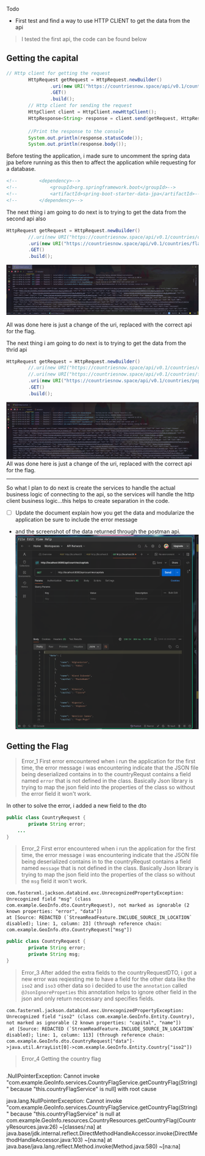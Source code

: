 Todo
- First test and find a way to use HTTP CLIENT to get the data from the api
> I tested the first api, the code can be found below

## Getting the capital
```java
// Http client for getting the request
		HttpRequest getRequest = HttpRequest.newBuilder()
				.uri(new URI("https://countriesnow.space/api/v0.1/countries/capital"))
				.GET()
				.build();
		// Http client for sending the request
		HttpClient client = HttpClient.newHttpClient();
		HttpResponse<String> response = client.send(getRequest, HttpResponse.BodyHandlers.ofString());

		//Print the response to the console
		System.out.println(response.statusCode());
		System.out.println(response.body());
```
Before testing the application, i made sure to uncomment the spring data jpa before running as this then to affect the application 
while requesting for a database.
```xml
<!--		<dependency>-->
<!--			<groupId>org.springframework.boot</groupId>-->
<!--			<artifactId>spring-boot-starter-data-jpa</artifactId>-->
<!--		</dependency>-->
```

The next thing i am going to do next is to trying to get the data from the second api also
```java
HttpRequest getRequest = HttpRequest.newBuilder()
        //.uri(new URI("https://countriesnow.space/api/v0.1/countries/capital"))
        .uri(new URI("https://countriesnow.space/api/v0.1/countries/flag/images"))
        .GET()
        .build();
```
![flag_retrieved_test.png](src/main/resources/assets/flag_retrieved_test.png)

All was done here is just a change of the uri, replaced with the correct api for the flag.

The next thing i am going to do next is to trying to get the data from the thrid api 
```java
HttpRequest getRequest = HttpRequest.newBuilder()
        //.uri(new URI("https://countriesnow.space/api/v0.1/countries/capital"))
        //.uri(new URI("https://countriesnow.space/api/v0.1/countries/flag/images"))
        .uri(new URI("https://countriesnow.space/api/v0.1/countries/population/cities"))
        .GET()
        .build();
```
![allcitieswithpopulation.png](src/main/resources/assets/allcitieswithpopulation.png)
All was done here is just a change of the uri, replaced with the correct api for the flag.

----------
So what I plan to do next is create the services to handle the actual business logic of connecting to the api, so the 
services will handle the http client business logic...this helps to create separation in the code. 
- [ ] Update the document explain how you get the data and modularize the application be sure to include the error message
- and the screenshot of the data returned through the postman api.
![capitalPostManApi_1st_test.png](src/main/resources/assets/capitalPostManApi_1st_test.png)


## Getting the Flag



> Error_1
First error emcountered when i run the application for the first time, the error message
i was encountering indicate that the JSON file being deserialized contains in to the countryRequst contains a 
field named `error` that is not defined in the class. Basically Json library is trying to map the json field into
the properties of the class so without the error field it won't work. 

In other to solve the error, i added a new field to the dto
```java
public class CountryRequest {
        private String error;
    ...
}
```

> Error_2
First error encountered when i run the application for the first time, the error message
i was encountering indicate that the JSON file being deserialized contains in to the countryRequst contains a
field named `message` that is not defined in the class. Basically Json library is trying to map the json field into
the properties of the class so without the `msg` field it won't work.

```text
com.fasterxml.jackson.databind.exc.UnrecognizedPropertyException: Unrecognized field "msg" (class com.example.GeoInfo.dto.CountryRequest), not marked as ignorable (2 known properties: "error", "data"])
at [Source: REDACTED (`StreamReadFeature.INCLUDE_SOURCE_IN_LOCATION` disabled); line: 1, column: 23] (through reference chain: com.example.GeoInfo.dto.CountryRequest["msg"])
```
```java
public class CountryRequest {
        private String error;
        private String msg;
}
```
> Error_3 After added the extra fields to the countryRequestDTO, i got a new error was reqiesting me to have a field for 
> the other data like the `iso2` and `iso3` other data so i decided to use the `annotation` called `@JsonIgnorePropeties`
> this annotation helps to ignore other field in the json and only return neccessary and specifies fields.

```text
com.fasterxml.jackson.databind.exc.UnrecognizedPropertyException: Unrecognized field "iso2" (class com.example.GeoInfo.Entity.Country), not marked as ignorable (2 known properties: "capital", "name"])
 at [Source: REDACTED (`StreamReadFeature.INCLUDE_SOURCE_IN_LOCATION` disabled); line: 1, column: 113] (through reference chain: com.example.GeoInfo.dto.CountryRequest["data"]->java.util.ArrayList[0]->com.example.GeoInfo.Entity.Country["iso2"])
```

>Error_4 Getting the country flag
> ```text
.NullPointerException: Cannot invoke "com.example.GeoInfo.services.CountryFlagService.getCountryFlag(String)" because "this.countryFlagService" is null] with root cause

java.lang.NullPointerException: Cannot invoke "com.example.GeoInfo.services.CountryFlagService.getCountryFlag(String)" because "this.countryFlagService" is null
at com.example.GeoInfo.resources.CountryResources.getCountryFlag(CountryResources.java:26) ~[classes/:na]
at java.base/jdk.internal.reflect.DirectMethodHandleAccessor.invoke(DirectMethodHandleAccessor.java:103) ~[na:na]
at java.base/java.lang.reflect.Method.invoke(Method.java:580) ~[na:na]

```
